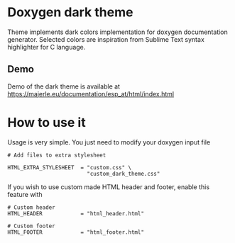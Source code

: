# Doxygen dark theme

Theme implements dark colors implementation for doxygen documentation generator.
Selected colors are inspiration from Sublime Text syntax highlighter for C language.

## Demo

Demo of the dark theme is available at https://majerle.eu/documentation/esp_at/html/index.html

# How to use it

Usage is very simple. You just need to modify your doxygen input file

```
# Add files to extra stylesheet

HTML_EXTRA_STYLESHEET  = "custom.css" \
                         "custom_dark_theme.css"
```

If you wish to use custom made HTML header and footer, enable this feature with

```
# Custom header
HTML_HEADER            = "html_header.html"

# Custom footer
HTML_FOOTER            = "html_footer.html"
```
